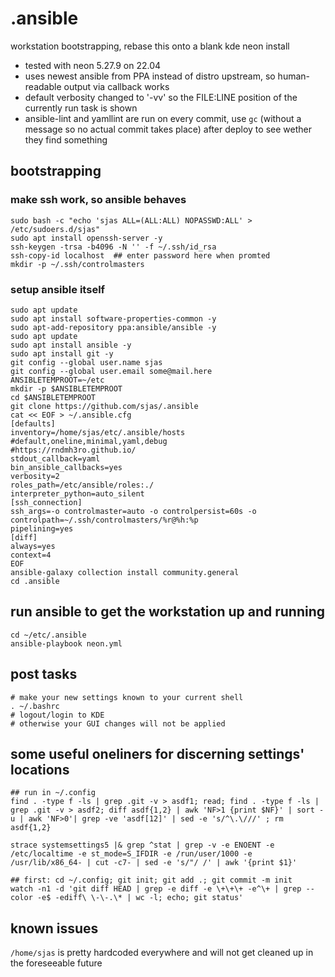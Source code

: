 # .ansible

workstation bootstrapping, rebase this onto a blank kde neon install

- tested with neon 5.27.9 on 22.04
- uses newest ansible from PPA instead of distro upstream, so human-readable output via callback works
- default verbosity changed to '-vv' so the FILE:LINE position of the currently run task is shown
- ansible-lint and yamllint are run on every commit, use `gc` (without a message so no actual commit takes place) after deploy to see wether they find something

## bootstrapping

### make ssh work, so ansible behaves
    sudo bash -c "echo 'sjas ALL=(ALL:ALL) NOPASSWD:ALL' > /etc/sudoers.d/sjas"
    sudo apt install openssh-server -y
    ssh-keygen -trsa -b4096 -N '' -f ~/.ssh/id_rsa
    ssh-copy-id localhost  ## enter password here when promted
    mkdir -p ~/.ssh/controlmasters

### setup ansible itself
    sudo apt update
    sudo apt install software-properties-common -y
    sudo apt-add-repository ppa:ansible/ansible -y
    sudo apt update
    sudo apt install ansible -y
    sudo apt install git -y
    git config --global user.name sjas
    git config --global user.email some@mail.here
    ANSIBLETEMPROOT=~/etc
    mkdir -p $ANSIBLETEMPROOT
    cd $ANSIBLETEMPROOT
    git clone https://github.com/sjas/.ansible
    cat << EOF > ~/.ansible.cfg
    [defaults]
    inventory=/home/sjas/etc/.ansible/hosts
    #default,oneline,minimal,yaml,debug
    #https://rndmh3ro.github.io/
    stdout_callback=yaml
    bin_ansible_callbacks=yes
    verbosity=2
    roles_path=/etc/ansible/roles:./
    interpreter_python=auto_silent
    [ssh_connection]
    ssh_args=-o controlmaster=auto -o controlpersist=60s -o controlpath=~/.ssh/controlmasters/%r@%h:%p
    pipelining=yes
    [diff]
    always=yes
    context=4
    EOF
	ansible-galaxy collection install community.general
    cd .ansible

## run ansible to get the workstation up and running
    cd ~/etc/.ansible
    ansible-playbook neon.yml

## post tasks

    # make your new settings known to your current shell
    . ~/.bashrc
    # logout/login to KDE
    # otherwise your GUI changes will not be applied

## some useful oneliners for discerning settings' locations

    ## run in ~/.config
    find . -type f -ls | grep .git -v > asdf1; read; find . -type f -ls | grep .git -v > asdf2; diff asdf{1,2} | awk 'NF>1 {print $NF}' | sort -u | awk 'NF>0'| grep -ve 'asdf[12]' | sed -e 's/^\.\///' ; rm asdf{1,2}

    strace systemsettings5 |& grep ^stat | grep -v -e ENOENT -e /etc/localtime -e st_mode=S_IFDIR -e /run/user/1000 -e /usr/lib/x86_64- | cut -c7- | sed -e 's/"/ /' | awk '{print $1}'

    ## first: cd ~/.config; git init; git add .; git commit -m init
    watch -n1 -d 'git diff HEAD | grep -e diff -e \+\+\+ -e^\+ | grep --color -e$ -ediff\ \-\-.\* | wc -l; echo; git status'

## known issues

`/home/sjas` is pretty hardcoded everywhere and will not get cleaned up in the foreseeable future
